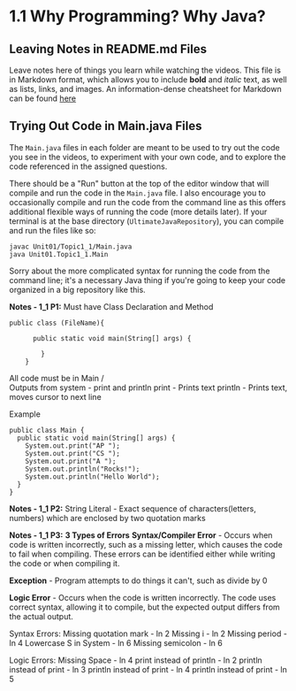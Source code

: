 # 1.1 Why Programming? Why Java? 

## Leaving Notes in README.md Files

Leave notes here of things you learn while watching the videos. This file is in Markdown format, which allows you to include **bold** and _italic_ text, as well as lists, links, and images. An information-dense cheatsheet for Markdown can be found [here](https://github.com/adam-p/markdown-here/wiki/Markdown-Cheatsheet)

## Trying Out Code in Main.java Files

The `Main.java` files in each folder are meant to be used to try out the code you see in the videos, to experiment with your own code, and to explore the code referenced in the assigned questions. 

There should be a "Run" button at the top of the editor window that will compile and run the code in the `Main.java` file. I also encourage you to occasionally compile and run the code from the command line as this offers additional flexible ways of running the code (more details later). If your terminal is at the base directory (`UltimateJavaRepository`), you can compile and run the files like so:

```
javac Unit01/Topic1_1/Main.java
java Unit01.Topic1_1.Main
```

Sorry about the more complicated syntax for running the code from the command line; it's a necessary Java thing if you're going to keep your code organized in a big repository like this.

**Notes - 1_1 P1:**
Must have Class Declaration and Method
```
public class (FileName){

      public static void main(String[] args) {

        }
    }
```
All code must be in Main /\
Outputs from system - print and println
print - Prints text
println - Prints text, moves cursor to next line

Example
```
public class Main {
  public static void main(String[] args) {
    System.out.print("AP ");
    System.out.print("CS ");
    System.out.print("A ");
    System.out.println("Rocks!");
    System.out.println("Hello World");
  }
}
```
**Notes - 1_1 P2:**
String Literal - Exact sequence of characters(letters, numbers) which are enclosed by two quotation marks

**Notes - 1_1 P3:**
**3 Types of Errors**
**Syntax/Compiler Error** - Occurs when code is written incorrectly, such as a missing letter, which causes the code to fail when compiling. These errors can be identified either while writing the code or when compiling it.

**Exception** - Program attempts to do things it can't, such as divide by 0

**Logic Error** - Occurs when the code is written incorrectly. The code uses correct syntax, allowing it to compile, but the expected output differs from the actual output.

Syntax Errors:
Missing quotation mark - ln 2
Missing i - ln 2
Missing period - ln 4
Lowercase S in System - ln 6
Missing semicolon - ln 6

Logic Errors:
Missing Space - ln 4
print instead of println - ln 2
println instead of print - ln 3
println instead of print - ln 4
println instead of print - ln 5

